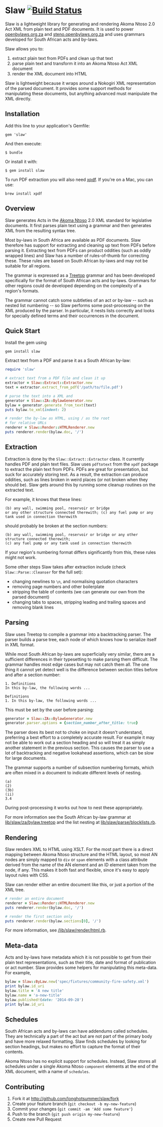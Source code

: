 # Slaw [![Build Status](https://travis-ci.org/longhotsummer/slaw.svg)](http://travis-ci.org/longhotsummer/slaw)

Slaw is a lightweight library for generating and rendering Akoma Ntoso 2.0 Act XML from plain text and PDF documents.
It is used to power [openbylaws.org.za](http://openbylaws.org.za) and [steno.openbylaws.org.za](http://steno.openbylaws.org.za)
and uses grammars developed for South African acts and by-laws.

Slaw allows you to:

1. extract plain text from PDFs and clean up that text
2. parse plain text and transform it into an Akoma Ntoso Act XML document
3. render the XML document into HTML

Slaw is lightweight because it wraps around a Nokogiri XML representation of
the parsed document. It provides some support methods for manipulating these
documents, but anything advanced must manipulate the XML directly.

## Installation

Add this line to your application's Gemfile:

    gem 'slaw'

And then execute:

    $ bundle

Or install it with:

    $ gem install slaw

To run PDF extraction you will also need [xpdf](http://www.foolabs.com/xpdf/).
If you're on a Mac, you can use:

    brew install xpdf

## Overview

Slaw generates Acts in the [Akoma Ntoso](http://www.akomantoso.org) 2.0 XML
standard for legislative documents. It first parses plain text using a grammar
and then generates XML from the resulting syntax tree.

Most by-laws in South Africa are available as PDF documents. Slaw therefore has support
for extracting and cleaning up text from PDFs before parsing it. Extracting text from
PDFs can product oddities (such as oddly wrapped lines) and Slaw has a number of
rules-of-thumb for correcting these. These rules are based on South African
by-laws and may not be suitable for all regions.

The grammar is expressed as a [Treetop](https://github.com/nathansobo/treetop/) grammar
and has been developed specifically for the format of South African acts and by-laws.
Grammars for other regions could de developed depending on the complexity of a region's
formats.

The grammar cannot catch some subtleties of an act or by-law -- such as nested list numbering --
so Slaw performs some post-processing on the XML produced by the parser. In particular,
it nests lists correctly and looks for specially defined terms and their occurrences in the document.

## Quick Start

Install the gem using

    gem install slaw

Extract text from a PDF and parse it as a South African by-law:

```ruby
require 'slaw'

# extract text from a PDF file and clean it up
extractor = Slaw::Extract::Extractor.new
text = extractor.extract_from_pdf('/path/to/file.pdf')

# parse the text into a XML and
generator = Slaw::ZA::BylawGenerator.new
bylaw = generator.generate_from_text(text)
puts bylaw.to_xml(indent: 2)

# render the by-law as HTML, using / as the root
# for relative URLs
renderer = Slaw::Render::HTMLRenderer.new
puts renderer.render(bylaw.doc, '/')
```

## Extraction

Extraction is done by the `Slaw::Extract::Extractor` class. It currently handles
PDF and plain text files. Slaw uses `pdftotext` from the `xpdf` package to extract
the plain text from PDFs. PDFs are great for presentation, but suck for accurately storing
text. As a result, the extraction can produce oddities, such as lines broken in weird
places (or not broken when they should be). Slaw gets around this by running
some cleanup routines on the extracted text.

For example, it knows that these lines:

    (b) any wall, swimming pool, reservoir or bridge
    or any other structure connected therewith; (c) any fuel pump or any
    tank used in connection therewith

should probably be broken at the section numbers:

    (b) any wall, swimming pool, reservoir or bridge or any other structure connected therewith;
    (c) any fuel pump or any tank used in connection therewith

If your region's numbering format differs significantly from this, these rules might not work.

Some other steps Slaw takes after extraction include (check `Slaw::Parse::Cleanser` for the full set):

* changing newlines to `\n`, and normalising quotation characters
* removing page numbers and other boilerplate
* stripping the table of contents (we can generate our own from the parsed document)
* changing tabs to spaces, stripping leading and trailing spaces and removing blank lines

## Parsing

Slaw uses Treetop to compile a grammar into a backtracking parser. The parser builds a parse
tree, each node of which knows how to serialize itself in XML format.

While most South African by-laws are superficially very similar, there are a sufficient differences
in their typesetting to make parsing them difficult. The grammar handles most
edge cases but may not catch them all. The one thing it cannot yet detect well is the difference
between section titles before and after a section number:

    1. Definitions
    In this by-law, the following words ...

    Definitions
    1. In this by-law, the following words ...

This must be set by the user before parsing:

```ruby
generator = Slaw::ZA::BylawGenerator.new
generator.parser.options = {section_number_after_title: true}
```

The parser does its best not to choke on input it doesn't understand, preferring a best effort
to a completely accurate result. For example it may not be able to work out a section heading
and so will treat it as simply another statement in the previous section. This causes the parser
to use a lot of backtracking and negative lookahead assertions, which can be slow for large documents.

The grammar supports a number of subsection numbering formats, which are often mixed
in a document to indicate different levels of nesting.

    (a)
    (2)
    (3b)
    (ii)
    3.4

During post-processing it works out how to nest these appropriately.

For more information see the South African by-law grammar at
[lib/slaw/za/bylaw.treetop](lib/slaw/za/bylaw.treetop) and the list nesting
at [lib/slaw/parse/blocklists.rb](lib/slaw/parse/blocklists.rb).

## Rendering

Slaw renders XML to HTML using XSLT. For the most part there is a direct mapping between
Akoma Ntoso structure and the HTML layout, so most AN nodes are simply mapped to `div` or `span`
elements with a class attribute derived from the name of the AN element and an ID element taken
from the node, if any. This makes it both fast and flexible, since it's easy to
apply layout rules with CSS.

Slaw can render either an entire document like this, or just a portion of the XML tree.

```ruby
# render an entire document
renderer = Slaw::Render::HTMLRenderer.new
puts renderer.render(bylaw.doc, '/')

# render the first section only
puts renderer.render(bylaw.sections[0], '/')
```

For more information, see [/lib/slaw/render/html.rb](/lib/slaw/render/html.rb).

## Meta-data

Acts and by-laws have metadata which it is not possible to get from their plain text representations,
such as their title, date and format of publication or act number. Slaw provides some helpers
for manipulating this meta-data. For example,

```ruby
bylaw = Slaw::ByLaw.new('spec/fixtures/community-fire-safety.xml')
print bylaw.id_uri
bylaw.title = 'A new title'
bylaw.name = 'a-new-title'
bylaw.published!(date: '2014-09-28')
print bylaw.id_uri
```

## Schedules

South African acts and by-laws can have addendums called schedules. They are technically a part of
the act but are not part of the primary body and have more relaxed formatting. Slaw finds schedules
by looking for section headings, but makes no effort to capture the format of their contents.

Akoma Ntoso has no explicit support for schedules. Instead, Slaw stores all schedules under a single
Akoma Ntoso `component` elements at the end of the XML document, with a name of `schedules`.

## Contributing

1. Fork it at http://github.com/longhotsummer/slaw/fork
2. Create your feature branch (`git checkout -b my-new-feature`)
3. Commit your changes (`git commit -am 'Add some feature'`)
4. Push to the branch (`git push origin my-new-feature`)
5. Create new Pull Request
